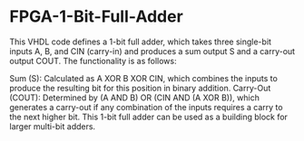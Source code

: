 # FPGA-1-Bit-Full-Adder
This VHDL code defines a 1-bit full adder, which takes three single-bit inputs A, B, and CIN (carry-in) and produces a sum output S and a carry-out output COUT. The functionality is as follows:

Sum (S): Calculated as A XOR B XOR CIN, which combines the inputs to produce the resulting bit for this position in binary addition.
Carry-Out (COUT): Determined by (A AND B) OR (CIN AND (A XOR B)), which generates a carry-out if any combination of the inputs requires a carry to the next higher bit.
This 1-bit full adder can be used as a building block for larger multi-bit adders.

